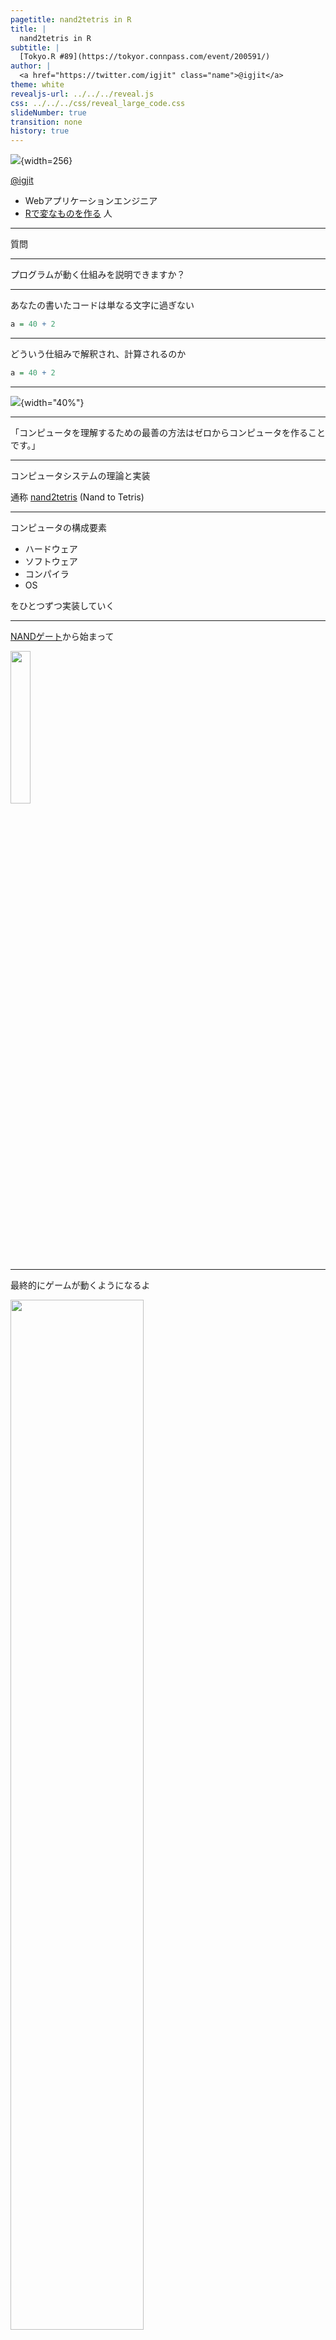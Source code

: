 ```yaml
---
pagetitle: nand2tetris in R
title: |
  nand2tetris in R
subtitle: |
  [Tokyo.R #89](https://tokyor.connpass.com/event/200591/)
author: |
  <a href="https://twitter.com/igjit" class="name">@igjit</a>
theme: white
revealjs-url: ../../../reveal.js
css: ../../../css/reveal_large_code.css
slideNumber: true
transition: none
history: true
---
```


<style type="text/css" rel="stylesheet">
.reveal .bordered-table table td { border: 1px solid; }
.reveal .bordered-table table tbody tr:last-child td { border: 1px solid; }
.reveal .hidden-del del { visibility: hidden; }
</style>

![](https://igjit.github.io/images/avatar.png){width=256}

<a href="https://twitter.com/igjit" class="name">@igjit</a>

- Webアプリケーションエンジニア
- [Rで変なものを作る](https://igjit.github.io/slides/) 人

---

質問

---

プログラムが動く仕組みを説明できますか？

---

あなたの書いたコードは単なる文字に過ぎない

```r
a = 40 + 2
```

---

どういう仕組みで解釈され、計算されるのか

```r
a = 40 + 2
```

---

![](images/nand2tetris.jpg){width="40%"}

<p class="text-small" style="margin-top:0">
<https://www.oreilly.co.jp/books/9784873117126/>
</p>

---

「コンピュータを理解するための最善の方法はゼロからコンピュータを作ることです。」

---

コンピュータシステムの理論と実装

通称 [nand2tetris](https://www.nand2tetris.org/) (Nand to Tetris)

---

コンピュータの構成要素

- ハードウェア
- ソフトウェア
- コンパイラ
- OS

をひとつずつ実装していく

---

[NANDゲート](https://ja.wikipedia.org/wiki/NAND%E3%82%B2%E3%83%BC%E3%83%88)から始まって

<img src="images/nand-symbol.png" style="width:25%; box-shadow:none">

---

最終的にゲームが動くようになるよ

<img src="images/pong.gif" style="width:65%">

<div class="fragment">
<p class="text-muted">
(Nand to Tetrisと言いつつテトリスではない)
</p>
</div>

---

本に登場する階層のうち

<div class="bordered-table" style="font-size: 0.7em; margin-top:2em">

-----------------------
 アプリケーション
 OS
 コンパイラ
 バーチャルマシン
 アセンブラ
 機械語
 ハードウェア
-----------------------

</div>

---

これらをRで実装

<div class="bordered-table hidden-del" style="font-size: 0.7em; margin-top:2em">

-----------------------
 ~~アプリケーション~~
 ~~OS~~
 コンパイラ
 バーチャルマシン
 アセンブラ
 ~~機械語~~
 ~~ハードウェア~~
-----------------------

</div>

---

順に紹介します。

---

## 1. アセンブラ

---

<div class="bordered-table" style="font-size: 0.7em; margin-top:2em">

-----------------------
 アプリケーション
 OS
 コンパイラ
 バーチャルマシン
 **アセンブラ**
 機械語
 ハードウェア
-----------------------

</div>

---

### アセンブラ

アセンブリ言語をバイナリに変換する

---

アセンブリ言語を

```
@2
D=A
@3
D=D+A
@0
M=D
```

---

バイナリに変換

```
0000000000000010
1110110000010000
0000000000000011
1110000010010000
0000000000000000
1110001100001000
```

---

ハードウェアに対する命令なので低水準

```
@2
D=A
@3
D=D+A
@0
M=D
```

<div class="fragment">
ちなみにこれは `2 + 3` を計算するコード
</div>

---

Rによるアセンブラの実装

[assembler](https://github.com/igjit/nand2tetris/tree/master/r/assembler)

---

## 2. バーチャルマシン

---

Virtual Machine (VM)

抽象化されたコンピュータ

---

この本で作るのはVM変換器 (VM translator)

---

VMコードをアセンブリコードに変換する

<div class="bordered-table" style="font-size: 0.7em; margin-top:2em">

-----------------------
 アプリケーション
 OS
 コンパイラ
 **バーチャルマシン**
 アセンブラ
 機械語
 ハードウェア
-----------------------

</div>

---

`2 + 3` を計算するVMコード

```
push constant 2
push constant 3
add
```

<div class="fragment">
アセンブリより読みやすい
</div>

---

### [スタックマシン](https://ja.wikipedia.org/wiki/%E3%82%B9%E3%82%BF%E3%83%83%E3%82%AF%E3%83%9E%E3%82%B7%E3%83%B3) (stack machine)

という計算モデル

---

RによるVM変換器の実装

[vmtranslator](https://github.com/igjit/nand2tetris/tree/master/r/vmtranslator)

---

## 3. コンパイラ

---

<div class="fragment">
高級言語をVMコードに変換する
</div>

<div class="bordered-table" style="font-size: 0.7em; margin-top:2em">

-----------------------
 アプリケーション
 OS
 **コンパイラ**
 バーチャルマシン
 アセンブラ
 機械語
 ハードウェア
-----------------------

</div>

---

Jack言語のコード

```java
class Main {
   function void main() {
      do Output.printString("Hello world!");
      do Output.println();
      return;
   }
}
```

<div class="fragment">
普通に読める
</div>

---

コンパイルの流れ

- 字句解析
- 構文解析
- コード生成

---

### 字句解析

トークンに分割する

---

`a = 40 + 2` をトークンに分割

```r
> jackanalyzer::tokenize("a = 40 + 2")
[[1]]
$identifier
[1] "a"

attr(,"class")
[1] "identifier_token" "token"           

[[2]]
$symbol
[1] "="

attr(,"class")
[1] "symbol_token" "token"       

[[3]]
$int_val
[1] 40

attr(,"class")
[1] "int_const_token" "token"          

[[4]]
$symbol
[1] "+"

attr(,"class")
[1] "symbol_token" "token"       

[[5]]
$int_val
[1] 2

attr(,"class")
[1] "int_const_token" "token"          
```

---

### 構文解析

文法にそって解釈する


---

`a = 40 + 2` の構文木


<img src="../../../2018/12/nrc/images/ast2.svg" style="box-shadow:none">

---

### コード生成

ターゲット言語のコードを生成する

---

<p class="text-muted">
(時間がないので詳細は略)
<p/>

---

RによるJackコンパイラの実装

[jackanalyzer](https://github.com/igjit/nand2tetris/tree/master/r/jackanalyzer)

---

コンパイル結果のVMコードは、[公式サイト](https://www.nand2tetris.org/)で公開されているVMエミュレータで実行できる

<img src="images/ss-vm-emulator.png" style="width:60%; box-shadow:none">

---

*demo*

---

実装にかかった行数

<div class="fragment" style="font-size: 0.8em; margin-top:2em">
|           | 行数|
|:----------|----:|
|アセンブラ |  206|
|VM変換器   |  323|
|コンパイラ |  788|
</div>

---

強力な抽象は実装が大変

<div style="font-size: 0.8em; margin-top:2em">
|           | 行数|
|:----------|----:|
|アセンブラ |  206|
|VM変換器   |  323|
|コンパイラ |  788|
</div>

---

## 実装のこつ

---

### テストを書こう

<img src="../../../2018/12/nrc/images/logo/testthat.png" style="width:25%; box-shadow:none">

---

楽をするためにテストを書く

<div class="fragment">
一度テストを書けばいつでもプロジェクト全体をテストできる
</div>

<div class="fragment">
常に自分の変更に自信が持てるようになる
</div>

---

### パッケージを作ろう

<img src="../../../2018/12/nrc/images/logo/devtools.png" style="width:25%; box-shadow:none">
<img src="../../../2018/12/nrc/images/logo/usethis.png" style="width:25%; box-shadow:none">

---


パッケージにすればコードを楽に再利用できる

<div class="fragment">
自分しか使わないとしてもパッケージにする価値はある
</div>

<div class="fragment">
[devtools](https://devtools.r-lib.org/)でコードのリロード、テスト実行が簡単
</div>

---

namespaceを分離できる

```r
assembler::parse()
vmtranslator::parse()
jackanalyzer::parse()
```

---

[Rパッケージ開発入門](https://www.oreilly.co.jp/books/9784873117591/)を読もう。

原著の第2版が[webで読めるよ](https://r-pkgs.org/index.html)。

---

## まとめ

---

アセンブラ、VM、コンパイラをRで実装した。

---

自分で作ることで

その仕組みを深く理解できる。

---

作る

<div class="fragment">
動かす
</div>

<div class="fragment">
理解する
</div>

---

プログラミングは楽しい！

---

## Enjoy!
